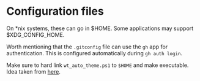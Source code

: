 # Configuration files

On *nix systems, these can go in $HOME.
Some applications may support $XDG_CONFIG_HOME.

Worth mentioning that the `.gitconfig` file
can use the `gh` app for authentication.
This is configured automatically during `gh auth login`.

Make sure to hard link `wt_auto_theme.ps1` to `$HOME` and make executable.
Idea taken from [here](https://ismaelestalayo.com/blog/2020/DynamicTerminal/).
